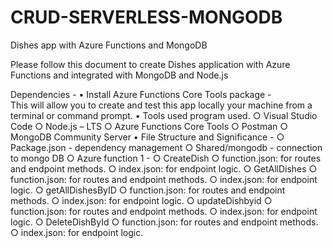 # CRUD-SERVERLESS-MONGODB
Dishes app with Azure Functions and MongoDB

Please follow this document to create Dishes application with Azure Functions and integrated with MongoDB and Node.js

Dependencies - 
	• Install Azure Functions Core Tools package -  
	This will allow you  to create and test this app locally your machine from a terminal or command prompt.
	• Tools used program used.
		○ Visual Studio Code
		○ Node.js – LTS
		○ Azure Functions Core Tools
		○ Postman
		○ MongoDB Community Server
	• File Structure and Significance - 
		○ Package.json - dependency management
		○ Shared/mongodb -  connection to mongo DB
		○ Azure function 1 - 
			○ CreateDish
				○ function.json: for routes and endpoint methods.
				○ index.json: for endpoint logic.
			○ GetAllDishes
				○ function.json: for routes and endpoint methods.
				○ index.json: for endpoint logic.
			○ getAllDishesByID
				○ function.json: for routes and endpoint methods.
				○ index.json: for endpoint logic.
			○ updateDishbyid
				○ function.json: for routes and endpoint methods.
				○ index.json: for endpoint logic.
			○ DeleteDishById
				○ function.json: for routes and endpoint methods.
				○ index.json: for endpoint logic.
